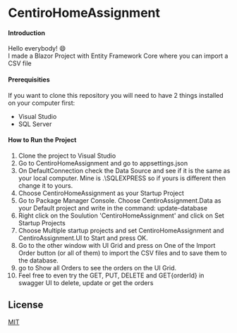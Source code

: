# CentiroHomeAssignment

#### Introduction
Hello everybody! :smile: \
I made a Blazor Project with Entity Framework Core where you can import a CSV file

#### Prerequisities
If you want to clone this repository you will need to have 2 things installed on your computer first:
* Visual Studio 
* SQL Server 


#### How to Run the Project

1. Clone the project to Visual Studio
2. Go to CentiroHomeAssignment and go to appsettings.json
3. On DefaultConnection check the Data Source and see if it is the same as your local computer. Mine is .\\SQLEXPRESS so if yours is different then change it to yours.
4. Choose CentiroHomeAssignment as your Startup Project
5. Go to Package Manager Console. Choose CentiroAssignment.Data as your Default project and write in the command: update-database
6. Right click on the Soulution 'CentiroHomeAssignment' and click on Set Startup Projects
7. Choose Multiple startup projects and set CentiroHomeAssignment and CentiroAssignment.UI to Start and press OK.
8. Go to the other window with UI Grid and press on One of the Import Order button (or all of them) to import the CSV files and to save them to the database.
9. go to Show all Orders to see the orders on the UI Grid.
10. Feel free to even try the GET, PUT, DELETE and GET{orderId} in swagger UI to delete, update or get the orders 


## License
[MIT](https://choosealicense.com/licenses/mit/)

